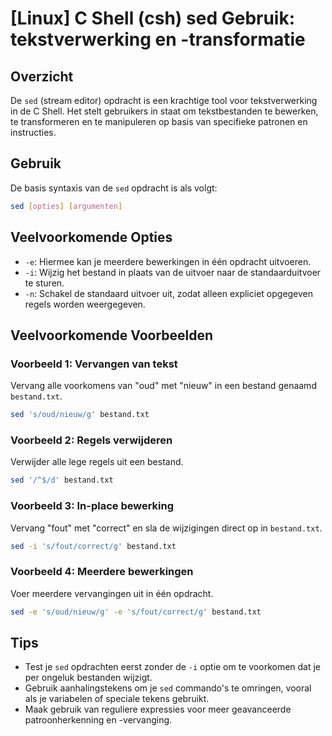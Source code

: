# [Linux] C Shell (csh) sed Gebruik: tekstverwerking en -transformatie

## Overzicht
De `sed` (stream editor) opdracht is een krachtige tool voor tekstverwerking in de C Shell. Het stelt gebruikers in staat om tekstbestanden te bewerken, te transformeren en te manipuleren op basis van specifieke patronen en instructies.

## Gebruik
De basis syntaxis van de `sed` opdracht is als volgt:

```bash
sed [opties] [argumenten]
```

## Veelvoorkomende Opties
- `-e`: Hiermee kan je meerdere bewerkingen in één opdracht uitvoeren.
- `-i`: Wijzig het bestand in plaats van de uitvoer naar de standaarduitvoer te sturen.
- `-n`: Schakel de standaard uitvoer uit, zodat alleen expliciet opgegeven regels worden weergegeven.

## Veelvoorkomende Voorbeelden

### Voorbeeld 1: Vervangen van tekst
Vervang alle voorkomens van "oud" met "nieuw" in een bestand genaamd `bestand.txt`.

```bash
sed 's/oud/nieuw/g' bestand.txt
```

### Voorbeeld 2: Regels verwijderen
Verwijder alle lege regels uit een bestand.

```bash
sed '/^$/d' bestand.txt
```

### Voorbeeld 3: In-place bewerking
Vervang "fout" met "correct" en sla de wijzigingen direct op in `bestand.txt`.

```bash
sed -i 's/fout/correct/g' bestand.txt
```

### Voorbeeld 4: Meerdere bewerkingen
Voer meerdere vervangingen uit in één opdracht.

```bash
sed -e 's/oud/nieuw/g' -e 's/fout/correct/g' bestand.txt
```

## Tips
- Test je `sed` opdrachten eerst zonder de `-i` optie om te voorkomen dat je per ongeluk bestanden wijzigt.
- Gebruik aanhalingstekens om je `sed` commando's te omringen, vooral als je variabelen of speciale tekens gebruikt.
- Maak gebruik van reguliere expressies voor meer geavanceerde patroonherkenning en -vervanging.